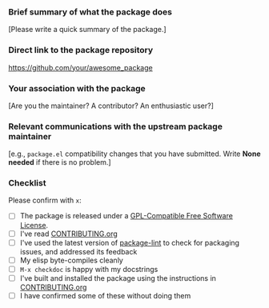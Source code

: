 ### Brief summary of what the package does

[Please write a quick summary of the package.]

### Direct link to the package repository

https://github.com/your/awesome_package

### Your association with the package

[Are you the maintainer? A contributor? An enthusiastic user?]

### Relevant communications with the upstream package maintainer

[e.g., `package.el` compatibility changes that you have submitted. Write **None needed** if there is no problem.]

### Checklist

Please confirm with `x`:

- [ ] The package is released under a [GPL-Compatible Free Software License](https://www.gnu.org/licenses/license-list.en.html#GPLCompatibleLicenses).
- [ ] I've read [CONTRIBUTING.org](https://github.com/melpa/melpa/blob/master/CONTRIBUTING.org)
- [ ] I've used the latest version of [package-lint](https://github.com/purcell/package-lint) to check for packaging issues, and addressed its feedback
- [ ] My elisp byte-compiles cleanly
- [ ] `M-x checkdoc` is happy with my docstrings
- [ ] I've built and installed the package using the instructions in [CONTRIBUTING.org](https://github.com/melpa/melpa/blob/master/CONTRIBUTING.org)
- [ ] I have confirmed some of these without doing them
